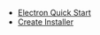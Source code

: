 * [Electron Quick Start](https://electronjs.org/docs/tutorial/quick-start)
* [Create Installer](https://coursetro.com/posts/code/124/Electron-App-Deployment-Tutorial)